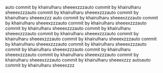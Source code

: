 auto commit by khairulharu sheeexzzzauto commit by khairulharu sheeexzzzauto commit by khairulharu sheeexzzzauto commit by khairulharu sheeexzzz 
auto commit by khairulharu sheeexzzzauto commit by khairulharu sheeexzzzauto commit by khairulharu sheeexzzzauto commit by khairulharu sheeexzzzauto commit by khairulharu sheeexzzzauto commit by khairulharu sheeexzzzauto commit by khairulharu sheeexzzzauto commit by khairulharu sheeexzzzauto commit by khairulharu sheeexzzzauto commit by khairulharu sheeexzzzauto commit by khairulharu sheeexzzzauto commit by khairulharu sheeexzzzauto commit by khairulharu sheeexzzzauto commit by khairulharu sheeexzzzauto commit by khairulharu sheeexzzz autoauto commit by khairulharu sheeexzzz